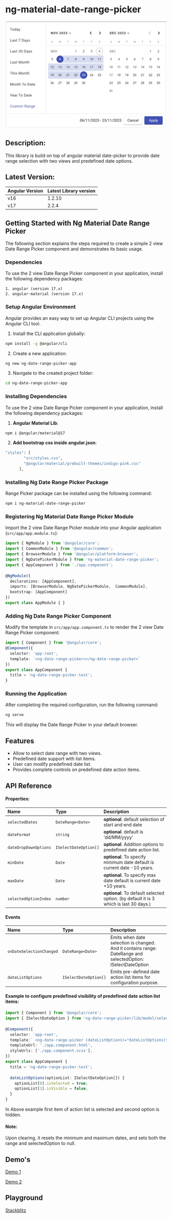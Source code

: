 # ng-material-date-range-picker

![Date range view](./assets/date-range-view.jpg)

## Description:

This library is build on top of angular material date-picker to provide date range selection with two views and predefined date options.

## Latest Version:
| Angular Version | Latest Library version |
| :-------------- | :-------------- | 
| v16 | 1.2.10 |
| v17 | 2.2.4 |

## Getting Started with Ng Material Date Range Picker

The following section explains the steps required to create a simple 2 view Date Range Picker component and demonstrates its basic usage.

### Dependencies

To use the 2 view Date Range Picker component in your application, install the following dependency packages:

    1. angular (version 17.x)
    2. angular-material (version 17.x)

### Setup Angular Environment

Angular provides an easy way to set up Angular CLI projects using the Angular CLI tool.

1. Install the CLI application globally:
```bash
npm install -g @angular/cli
```

2. Create a new application:
```bash
ng new ng-date-range-picker-app
```

3. Navigate to the created project folder:
```bash
cd ng-date-range-picker-app
```

### Installing Dependencies
To use the 2 view Date Range Picker component in your application, install the following dependency packages:

1. **Angular Material Lib**:
```bash
npm i @angular/material@17
```

2. **Add bootstrap css inside angular.json**:
```bash
"styles": [
        "src/styles.css",
        "@angular/material/prebuilt-themes/indigo-pink.css"
      ],
```

### Installing Ng Date Range Picker Package
Range Picker package can be installed using the following command:

```bash
npm i ng-material-date-range-picker
```

### Registering Ng Material Date Range Picker Module

Import the 2 view Date Range Picker module into your Angular application (`src/app/app.module.ts`):

```typescript
import { NgModule } from '@angular/core';
import { CommonModule } from '@angular/common';
import { BrowserModule } from '@angular/platform-browser';
import { NgDatePickerModule } from 'ng-material-date-range-picker';
import { AppComponent } from './app.component';

@NgModule({
  declarations: [AppComponent],
  imports: [BrowserModule, NgDatePickerModule,  CommonModule],
  bootstrap: [AppComponent]
})
export class AppModule { }
```

### Adding Ng Date Range Picker Component

Modify the template in `src/app/app.component.ts` to render the 2 view Date Range Picker component:

```typescript
import { Component } from '@angular/core';
@Component({
  selector: 'app-root',
  template: `<ng-date-range-picker></ng-date-range-picker>`
})
export class AppComponent {
  title = 'ng-date-range-picker-test';
}
```

### Running the Application

After completing the required configuration, run the following command:

```bash
ng serve
```

This will display the Date Range Picker in your default browser.

## Features

- Allow to select date range with two views.
- Predefined date support with list items.
- User can modify predefined date list.
- Provides complete controls on predefined date action items.


## API Reference

#### Properties:

| Name | Type     | Description                |
| :-------- | :------- | :------------------------- |
| `selectedDates` | `DateRange<Date>` | **optional**. default selection of start and end date |
| `dateFormat` | `string`| **optional**. default is 'dd/MM/yyyy' |
| `dateDropDownOptions` | `ISelectDateOption[]`| **optional**. Addition options to predefined date action list. |
| `minDate` | `Date`| **optional**. To specify minimum date default is current date -10 years. |
| `maxDate` | `Date`| **optional**. To specify max date default is current date +10 years. |
| `selectedOptionIndex` | `number`| **optional**. To default selected option. (by default it is 3 which is last 30 days.) |

#### Events

| Name | Type     | Description                |
| :-------- | :------- | :------------------------- |
| `onDateSelectionChanged` | `DateRange<Date>` | Emits when date selection is changed. And it contains range: DateRange and selectedOption: ISelectDateOption |
| `dateListOptions` | `ISelectDateOption[]`| Emits pre-defined date action list items for configuration purpose. |

#### Example to configure predefined visibility of predefined date action list items:

```typescript
import { Component } from '@angular/core';
import { ISelectDateOption } from 'ng-date-range-picker/lib/model/select-date-option';

@Component({
  selector: 'app-root',
  template:` <ng-date-range-picker (dateListOptions)="dateListOptions($event)"></ng-date-range-picker>`
  templateUrl: './app.component.html',
  styleUrls: ['./app.component.scss'],
})
export class AppComponent {
  title = 'ng-date-range-picker-test';

  dateListOptions(optionList: ISelectDateOption[]) {
    optionList[0].isSelected = true;
    optionList[1].isVisible = false;
  }
}
```
In Above example first item of action list is selected and second option is hidden.

#### Note:
Upon clearing, it resets the minimum and maximum dates, and sets both the range and selectedOption to null.


## Demo's
[Demo 1](https://techtose-ng-date-range-picker.netlify.app/dashboards/analytics)

[Demo 2](https://techtose-ng-date-range-picker-materio.netlify.app)

## Playground

[Stackblitz](https://stackblitz.com/edit/ng-material-date-range-picker)
